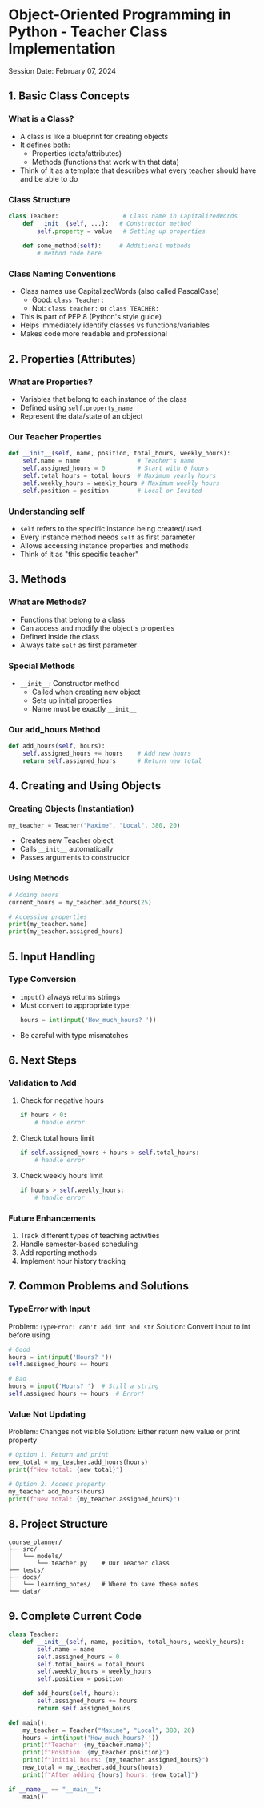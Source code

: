 # Object-Oriented Programming in Python - Teacher Class Implementation
Session Date: February 07, 2024

## 1. Basic Class Concepts

### What is a Class?
- A class is like a blueprint for creating objects
- It defines both:
  - Properties (data/attributes)
  - Methods (functions that work with that data)
- Think of it as a template that describes what every teacher should have and be able to do

### Class Structure
```python
class Teacher:                  # Class name in CapitalizedWords
    def __init__(self, ...):   # Constructor method
        self.property = value   # Setting up properties
    
    def some_method(self):     # Additional methods
        # method code here
```

### Class Naming Conventions
- Class names use CapitalizedWords (also called PascalCase)
  - Good: `class Teacher:`
  - Not: `class teacher:` or `class TEACHER:`
- This is part of PEP 8 (Python's style guide)
- Helps immediately identify classes vs functions/variables
- Makes code more readable and professional

## 2. Properties (Attributes)

### What are Properties?
- Variables that belong to each instance of the class
- Defined using `self.property_name`
- Represent the data/state of an object

### Our Teacher Properties
```python
def __init__(self, name, position, total_hours, weekly_hours):
    self.name = name                # Teacher's name
    self.assigned_hours = 0         # Start with 0 hours
    self.total_hours = total_hours  # Maximum yearly hours
    self.weekly_hours = weekly_hours # Maximum weekly hours
    self.position = position        # Local or Invited
```

### Understanding self
- `self` refers to the specific instance being created/used
- Every instance method needs `self` as first parameter
- Allows accessing instance properties and methods
- Think of it as "this specific teacher"

## 3. Methods

### What are Methods?
- Functions that belong to a class
- Can access and modify the object's properties
- Defined inside the class
- Always take `self` as first parameter

### Special Methods
- `__init__`: Constructor method
  - Called when creating new object
  - Sets up initial properties
  - Name must be exactly `__init__`

### Our add_hours Method
```python
def add_hours(self, hours):
    self.assigned_hours += hours    # Add new hours
    return self.assigned_hours      # Return new total
```

## 4. Creating and Using Objects

### Creating Objects (Instantiation)
```python
my_teacher = Teacher("Maxime", "Local", 380, 20)
```
- Creates new Teacher object
- Calls `__init__` automatically
- Passes arguments to constructor

### Using Methods
```python
# Adding hours
current_hours = my_teacher.add_hours(25)

# Accessing properties
print(my_teacher.name)
print(my_teacher.assigned_hours)
```

## 5. Input Handling

### Type Conversion
- `input()` always returns strings
- Must convert to appropriate type:
  ```python
  hours = int(input('How_much_hours? '))
  ```
- Be careful with type mismatches

## 6. Next Steps

### Validation to Add
1. Check for negative hours
   ```python
   if hours < 0:
       # handle error
   ```

2. Check total hours limit
   ```python
   if self.assigned_hours + hours > self.total_hours:
       # handle error
   ```

3. Check weekly hours limit
   ```python
   if hours > self.weekly_hours:
       # handle error
   ```

### Future Enhancements
1. Track different types of teaching activities
2. Handle semester-based scheduling
3. Add reporting methods
4. Implement hour history tracking

## 7. Common Problems and Solutions

### TypeError with Input
Problem: `TypeError: can't add int and str`
Solution: Convert input to int before using
```python
# Good
hours = int(input('Hours? '))
self.assigned_hours += hours

# Bad
hours = input('Hours? ')  # Still a string
self.assigned_hours += hours  # Error!
```

### Value Not Updating
Problem: Changes not visible
Solution: Either return new value or print property
```python
# Option 1: Return and print
new_total = my_teacher.add_hours(hours)
print(f"New total: {new_total}")

# Option 2: Access property
my_teacher.add_hours(hours)
print(f"New total: {my_teacher.assigned_hours}")
```

## 8. Project Structure
```
course_planner/
├── src/
│   └── models/
│       └── teacher.py    # Our Teacher class
├── tests/
├── docs/
│   └── learning_notes/   # Where to save these notes
└── data/
```

## 9. Complete Current Code
```python
class Teacher:
    def __init__(self, name, position, total_hours, weekly_hours):
        self.name = name
        self.assigned_hours = 0
        self.total_hours = total_hours
        self.weekly_hours = weekly_hours
        self.position = position

    def add_hours(self, hours):
        self.assigned_hours += hours
        return self.assigned_hours

def main():
    my_teacher = Teacher("Maxime", "Local", 380, 20)
    hours = int(input('How_much_hours? '))
    print(f"Teacher: {my_teacher.name}")
    print(f"Position: {my_teacher.position}")
    print(f"Initial hours: {my_teacher.assigned_hours}")
    new_total = my_teacher.add_hours(hours)
    print(f"After adding {hours} hours: {new_total}")

if __name__ == "__main__":
    main()
```